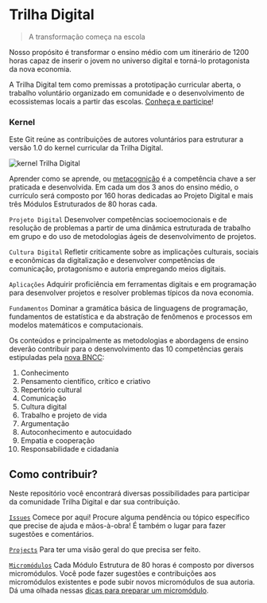 # Trilha Digital
> A transformação começa na escola

Nosso propósito é transformar o ensino médio com um itinerário de 1200 horas capaz de inserir o jovem no universo digital e torná-lo protagonista da nova economia.

A Trilha Digital tem como premissas a prototipação curricular aberta, o trabalho voluntário organizado em comunidade e o desenvolvimento de ecossistemas locais a partir das escolas. [Conheça e participe](https://www.canva.com/design/DADeDqLa6MQ/bBgCNGM6knhY0TXNUCbwgw/view?website#2:trilha-digital:6)!

### Kernel

Este Git reúne as contribuições de autores voluntários para estruturar a versão 1.0 do kernel curricular da Trilha Digital.

![kernel Trilha Digital](https://github.com/mauro-zac/Trilha-Digital/blob/master/Trilha%20Digital.jpg)

Aprender como se aprende, ou [metacognição](https://en.wikipedia.org/wiki/Metacognition) é a competência chave a ser praticada e desenvolvida. Em cada um dos 3 anos do ensino médio, o currículo será composto por 160 horas dedicadas ao Projeto Digital e mais três Módulos Estruturados de 80 horas cada.

`Projeto Digital` Desenvolver competências socioemocionais e de resolução de problemas a partir de uma dinâmica estruturada de trabalho em grupo e do uso de metodologias ágeis de desenvolvimento de projetos.

`Cultura Digital` Refletir criticamente sobre as implicações culturais, sociais e econômicas da digitalização e desenvolver competências de comunicação, protagonismo e autoria empregando meios digitais. 

`Aplicações` Adquirir proficiência em ferramentas digitais e em programação para desenvolver projetos e resolver problemas típicos da nova economia.

`Fundamentos` Dominar a gramática básica de linguagens de programação, fundamentos de estatística e da abstração de fenômenos e processos em modelos matemáticos e computacionais.

Os conteúdos e principalmente as metodologias e abordagens de ensino deverão contribuir para o desenvolvimento das 10 competências gerais estipuladas pela [nova BNCC](http://porvir.org/entenda-10-competencias-gerais-orientam-base-nacional-comum-curricular/):

1. Conhecimento
1. Pensamento científico, crítico e criativo
1. Repertório cultural
1. Comunicação
1. Cultura digital
1. Trabalho e projeto de vida
1. Argumentação
1. Autoconhecimento e autocuidado
1. Empatia e cooperação
1. Responsabilidade e cidadania

## Como contribuir?

Neste repositório você encontrará diversas possibilidades para participar da comunidade Trilha Digital e dar sua contribuição.

[`Issues`](https://github.com/mauro-zac/Trilha-Digital/issues) Comece por aqui! Procure alguma pendência ou tópico específico que precise de ajuda e mãos-à-obra! É também o lugar para fazer sugestões e comentários.

[`Projects`](https://github.com/mauro-zac/Trilha-Digital/projects) Para ter uma visão geral do que precisa ser feito.

[`Micromódulos`](https://github.com/mauro-zac/Trilha-Digital/tree/master/módulos) Cada Módulo Estrutura de 80 horas é composto por diversos micromódulos. Você pode fazer sugestões e contribuições aos micromódulos existentes e pode subir novos micromódulos de sua autoria. Dá uma olhada nessas [dicas para preparar um micromódulo](https://github.com/mauro-zac/Trilha-Digital/blob/master/módulos/micromodulos.md). 

